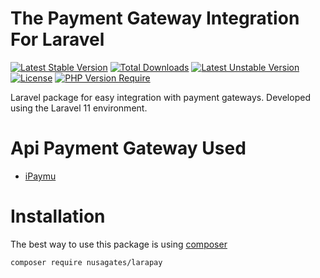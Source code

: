 # The Payment Gateway Integration For Laravel
[![Latest Stable Version](http://poser.pugx.org/nusagates/larapay/v)](https://packagist.org/packages/nusagates/larapay) [![Total Downloads](http://poser.pugx.org/nusagates/larapay/downloads)](https://packagist.org/packages/nusagates/larapay) [![Latest Unstable Version](http://poser.pugx.org/nusagates/larapay/v/unstable)](https://packagist.org/packages/nusagates/larapay) [![License](http://poser.pugx.org/nusagates/larapay/license)](https://packagist.org/packages/nusagates/larapay) [![PHP Version Require](http://poser.pugx.org/nusagates/larapay/require/php)](https://packagist.org/packages/nusagates/larapay)

Laravel package for easy integration with payment gateways. Developed using the Laravel 11 environment.

# Api Payment Gateway Used
- [iPaymu](https://ipaymu.com/en/api-documentation/)

# Installation
The best way to use this package is using [composer](https://getcomposer.org/)

```composer require nusagates/larapay```


